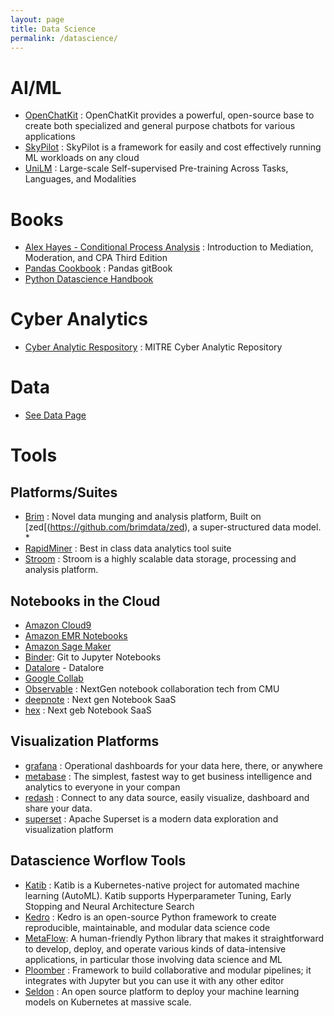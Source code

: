 ```yaml
---
layout: page
title: Data Science
permalink: /datascience/
---
```


# AI/ML

  * [OpenChatKit](https://github.com/togethercomputer/OpenChatKit) : OpenChatKit provides a powerful, open-source base to create both specialized and general purpose chatbots for various applications
  * [SkyPilot](https://skypilot.readthedocs.io/en/latest/) : SkyPilot is a framework for easily and cost effectively running ML workloads on any cloud
  * [UniLM](https://github.com/microsoft/unilm) : Large-scale Self-supervised Pre-training Across Tasks, Languages, and Modalities

# Books
  * [Alex Hayes - Conditional Process Analysis](http://afhayes.com/introduction-to-mediation-moderation-and-conditional-process-analysis.html) : Introduction to Mediation, Moderation, and CPA
Third Edition
  * [Pandas Cookbook](https://github.com/jvns/pandas-cookbook) : Pandas gitBook
  * [Python Datascience Handbook](https://jakevdp.github.io/PythonDataScienceHandbook/) 

# Cyber Analytics
   * [Cyber Analytic Respository](https://car.mitre.org/) : MITRE Cyber Analytic Repository
   
# Data

   * [See Data Page](data.md)
   
# Tools

## Platforms/Suites
   * [Brim](https://www.brimdata.io) : Novel data munging and analysis platform,  Built on [zed[(https://github.com/brimdata/zed), a super-structured data model.   *
   * [RapidMiner](https://rapidminer.com/) : Best in class data analytics tool suite
   * [Stroom](https://github.com/gchq/stroom) :  Stroom is a highly scalable data storage, processing and analysis platform.

## Notebooks in the Cloud

   * [Amazon Cloud9](https://aws.amazon.com/cloud9/)
   * [Amazon EMR Notebooks](https://docs.aws.amazon.com/emr/latest/ManagementGuide/emr-managed-notebooks.html)
   * [Amazon Sage Maker](https://aws.amazon.com/blogs/aws/amazon-sagemaker-studio-the-first-fully-integrated-development-environment-for-machine-learning/)
   * [Binder](https://mybinder.org/): Git to Jupyter Notebooks   
   * [Datalore](https://datalore.io/) - Datalore
   * [Google Collab](https://colab.research.google.com/?utm_source=scs-index)
   * [Observable](https://observablehq.com/) : NextGen notebook collaboration tech from CMU
   * [deepnote](https://deepnote.com/home) : Next gen Notebook SaaS
   * [hex](https://hex.tech/) : Next geb Notebook SaaS

## Visualization Platforms

   * [grafana](https://grafana.com/) : Operational dashboards for your data here, there, or anywhere
   * [metabase](https://github.com/metabase/metabase) : The simplest, fastest way to get business intelligence and analytics to everyone in your compan
   * [redash](https://github.com/getredash/redash) : Connect to any data source, easily visualize, dashboard and share your data.
   * [superset](https://superset.apache.org/) : Apache Superset is a modern data exploration and visualization platform

## Datascience Worflow Tools

   * [Katib](https://github.com/kubeflow/katib) : Katib is a Kubernetes-native project for automated machine learning (AutoML). Katib supports Hyperparameter Tuning, Early Stopping and Neural Architecture Search
   * [Kedro](https://github.com/kedro-org/kedro) : Kedro is an open-source Python framework to create reproducible, maintainable, and modular data science code
   * [MetaFlow](https://metaflow.org/):  A human-friendly Python library that makes it straightforward to develop, deploy, and operate various kinds of data-intensive applications, in particular those involving data science and ML
   * [Ploomber](https://github.com/ploomber/ploomber) : Framework to build collaborative and modular pipelines; it integrates with Jupyter but you can use it with any other editor
   * [Seldon](https://github.com/SeldonIO/seldon-core) : An open source platform to deploy your machine learning models on Kubernetes at massive scale.
